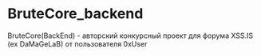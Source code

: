 # BruteCore_backend
BruteCore(BackEnd) - авторский конкурсный проект для форума XSS.IS (ex DaMaGeLaB) от пользователя 0xUser
